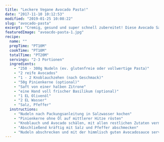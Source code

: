 ```yaml
---
title: "Leckere Vegane Avocado Pasta!"
date: "2017-11-10 10:12:53"
modified: "2019-01-25 10:08:22"
slug: "avocado-pasta"
excerpt: "Cremig, gesund und super schnell zubereitet! Diese Avocado Sauce ist ein Gedicht und zudem auch noch richtig gesund."
featuredImage: "avoacdo-pasta-1.jpg"
recipe:
  name: ""
  prepTime: "PT10M"
  cookTime: "PT10M"
  totalTime: "PT20M"
  servings: "2-3 Portionen"
  ingredients:
    - "250 - 300g Nudeln (ev. glutenfreie oder vollwertige Pasta)"
    - "2 reife Avocados"
    - "1 - 2 Knoblauchzehen (nach Geschmack)"
    - "50g Pinienkerne (optional)"
    - "Saft von einer halben Zitrone"
    - "eine Hand voll frischer Basilikum (optional)"
    - "1 EL Olivenöl"
    - "2 EL Wasser"
    - "Salz, Pfeffer"
  instructions:
    - "Nudeln nach Packungsanleitung in Salzwasser kochen"
    - "Pinienkerne ohne Öl auf mittlerer Hitze rösten"
    - "Knoblauch und Avocado schälen, mit allen restlichen Zutaten vermengen und mit dem Stabmixer pürieren"
    - "Abschließend kräftig mit Salz und Pfeffer abschmecken"
    - "Nudeln abschrecken und mit der himmlisch guten Avocadosauce servieren & genießen"
---
```


